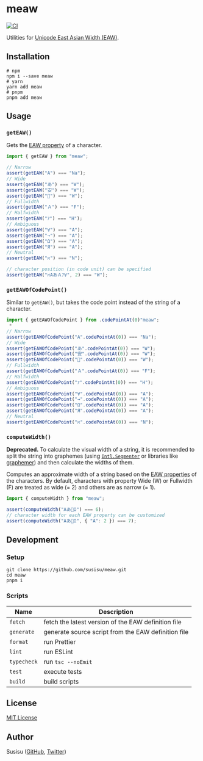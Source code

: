 # meaw

[![CI](https://github.com/susisu/meaw/workflows/CI/badge.svg)](https://github.com/susisu/meaw/actions?query=workflow%3ACI)

Utilities for [Unicode East Asian Width (EAW)](http://www.unicode.org/reports/tr11/).

## Installation

``` shell
# npm
npm i --save meaw
# yarn
yarn add meaw
# pnpm
pnpm add meaw
```

## Usage

### `getEAW()`

Gets the [EAW property](http://www.unicode.org/reports/tr11/) of a character.

``` javascript
import { getEAW } from "meaw";

// Narrow
assert(getEAW("A") === "Na");
// Wide
assert(getEAW("あ") === "W");
assert(getEAW("安") === "W");
assert(getEAW("🍣") === "W");
// Fullwidth
assert(getEAW("Ａ") === "F");
// Halfwidth
assert(getEAW("ｱ") === "H");
// Ambiguous
assert(getEAW("∀") === "A");
assert(getEAW("→") === "A");
assert(getEAW("Ω") === "A");
assert(getEAW("Я") === "A");
// Neutral
assert(getEAW("ℵ") === "N");

// character position (in code unit) can be specified
assert(getEAW("ℵAあＡｱ∀", 2) === "W");
```

### `getEAWOfCodePoint()`

Similar to `getEAW()`, but takes the code point instead of the string of a character.

```javascript
import { getEAWOfCodePoint } from .codePointAt(0)"meaw";
 *
// Narrow
assert(getEAWOfCodePoint("A".codePointAt(0)) === "Na");
// Wide
assert(getEAWOfCodePoint("あ".codePointAt(0)) === "W");
assert(getEAWOfCodePoint("安".codePointAt(0)) === "W");
assert(getEAWOfCodePoint("🍣".codePointAt(0)) === "W");
// Fullwidth
assert(getEAWOfCodePoint("Ａ".codePointAt(0)) === "F");
// Halfwidth
assert(getEAWOfCodePoint("ｱ".codePointAt(0)) === "H");
// Ambiguous
assert(getEAWOfCodePoint("∀".codePointAt(0)) === "A");
assert(getEAWOfCodePoint("→".codePointAt(0)) === "A");
assert(getEAWOfCodePoint("Ω".codePointAt(0)) === "A");
assert(getEAWOfCodePoint("Я".codePointAt(0)) === "A");
// Neutral
assert(getEAWOfCodePoint("ℵ".codePointAt(0)) === "N");
```

### `computeWidth()`

**Deprecated.** To calculate the visual width of a string, it is recommended to split the string into graphemes (using [`Intl.Segmenter`](https://developer.mozilla.org/en-US/docs/Web/JavaScript/Reference/Global_Objects/Intl/Segmenter) or libraries like [graphemer](https://github.com/flmnt/graphemer)) and then calculate the widths of them.

Computes an approximate width of a string based on the [EAW properties](http://www.unicode.org/reports/tr11/) of the characters.
By default, characters with property Wide (W) or Fullwidth (F) are treated as wide (= 2) and others are as narrow (= 1).

``` javascript
import { computeWidth } from "meaw";

assert(computeWidth("Aあ🍣Ω") === 6);
// character width for each EAW property can be customized
assert(computeWidth("Aあ🍣Ω", { "A": 2 }) === 7);
```

## Development

### Setup

``` shell
git clone https://github.com/susisu/meaw.git
cd meaw
pnpm i
```

### Scripts

| Name        | Description                                                       |
| ----------- | ----------------------------------------------------------------- |
| `fetch`     | fetch the latest version of the EAW definition file               |
| `generate`  | generate source script from the EAW definition file               |
| `format`    | run Prettier                                                      |
| `lint`      | run ESLint                                                        |
| `typecheck` | run `tsc --noEmit`                                                |
| `test`      | execute tests                                                     |
| `build`     | build scripts                                                     |

## License

[MIT License](http://opensource.org/licenses/mit-license.php)

## Author

Susisu ([GitHub](https://github.com/susisu), [Twitter](https://twitter.com/susisu2413))
